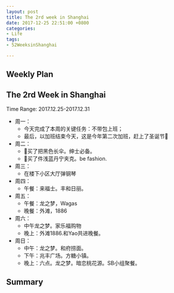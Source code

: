 ```yaml
---
layout: post
title: The 2rd week in Shanghai
date: 2017-12-25 22:51:00 +0800
categories:
- Life
tags:
- 52WeeksinShanghai

---
```


## Weekly Plan

## The 2rd Week in Shanghai

Time Range: 2017.12.25-2017.12.31

- 周一：
	- 今天完成了本周的关键任务：不带包上班；
	- 最后，以加班结束今天，这是今年第二次加班，赶上了圣诞节🎄
- 周二：
	- 🌂买了把黑色长伞。绅士必备。
	- 🤠买了件浅蓝丹宁夹克。be fashion.
- 周三：
	- 在楼下小区大厅弹钢琴
- 周四：
	- 午餐：来福士。丰和日丽。
- 周五：
	- 午餐：龙之梦，Wagas
	- 晚餐：外滩，1886
- 周六：
	- 中午龙之梦。家乐福购物
	- 晚上：外滩1886.和Yao共进晚餐。
- 周日：
	- 中午：龙之梦。和府捞面。
	- 下午：兆丰广场。方糖小镇。
	- 晚上：六点。龙之梦。暗恋桃花源。SB小组聚餐。


## Summary


